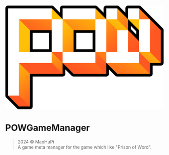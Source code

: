 ![threadSBT-banner](image/logo_withoutBackground.png)

# POWGameManager

> 2024 &copy; MaoHuPi  
> A game meta manager for the game which like "Prison of Word".